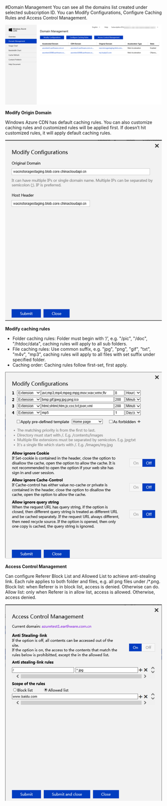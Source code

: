#Domain Management
You can see all the domains list created under selected subscription ID.
You can Modify Configurations, Configure Caching Rules and Access Control Management.

![009](Images/009.png)

**Modify Origin Domain**

Windows Azure CDN has default caching rules. You can also customize caching rules and customized rules will be applied first. If doesn’t hit customized rules, it will apply default caching rules.

![010](Images/010.png)

**Modify caching rules**

- Folder caching rules: Folder must begin with ‘/’, e.g. "/pic", "/doc", "/htdoc/data", caching rules will apply to all sub folders.
- File caching rules: Use common suffix, e.g. "jpg", "png", "gif", "txt", "m4v", "mp3", caching rules will apply to all files with set suffix under specified folder.
- Caching order: Caching rules follow first-set, first apply. 

![011](Images/011.png)

**Access Control Management**

Can configure Referer Block List and Allowed List to achieve anti-stealing link.
Each rule applies to both folder and files, e.g. all png files under /*.png.
Block list: when Referer is in block list, access is denied. Otherwise can do.
Allow list: only when Referer is in allow list, access is allowed. Otherwise, access denied.

![012](Images/012.png)
